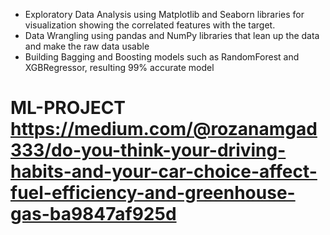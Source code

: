 - Exploratory Data Analysis using  Matplotlib and Seaborn libraries for visualization showing the correlated features with the target.
- Data  Wrangling using pandas and NumPy libraries that lean up the data and make the raw data usable 
- Building  Bagging and Boosting models such as RandomForest and XGBRegressor, resulting 99% accurate model   



# ML-PROJECT https://medium.com/@rozanamgad333/do-you-think-your-driving-habits-and-your-car-choice-affect-fuel-efficiency-and-greenhouse-gas-ba9847af925d
